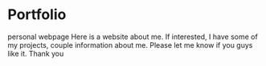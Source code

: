 # Portfolio
personal webpage
Here is a website about me. 
If interested, I have some of my projects, couple information about me. 
Please let me know if you guys like it.
Thank you
